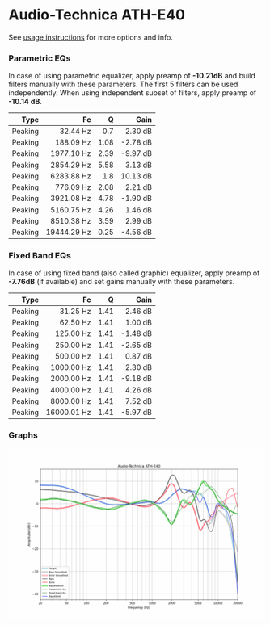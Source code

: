 # Audio-Technica ATH-E40
See [usage instructions](https://github.com/jaakkopasanen/AutoEq#usage) for more options and info.

### Parametric EQs
In case of using parametric equalizer, apply preamp of **-10.21dB** and build filters manually
with these parameters. The first 5 filters can be used independently.
When using independent subset of filters, apply preamp of **-10.14 dB**.

| Type    | Fc          |    Q | Gain     |
|--------:|------------:|-----:|---------:|
| Peaking | 32.44 Hz    | 0.7  | 2.30 dB  |
| Peaking | 188.09 Hz   | 1.08 | -2.78 dB |
| Peaking | 1977.10 Hz  | 2.39 | -9.97 dB |
| Peaking | 2854.29 Hz  | 5.58 | 3.13 dB  |
| Peaking | 6283.88 Hz  | 1.8  | 10.13 dB |
| Peaking | 776.09 Hz   | 2.08 | 2.21 dB  |
| Peaking | 3921.08 Hz  | 4.78 | -1.90 dB |
| Peaking | 5160.75 Hz  | 4.26 | 1.46 dB  |
| Peaking | 8510.38 Hz  | 3.59 | 2.99 dB  |
| Peaking | 19444.29 Hz | 0.25 | -4.56 dB |

### Fixed Band EQs
In case of using fixed band (also called graphic) equalizer, apply preamp of **-7.76dB**
(if available) and set gains manually with these parameters.

| Type    | Fc          |    Q | Gain     |
|--------:|------------:|-----:|---------:|
| Peaking | 31.25 Hz    | 1.41 | 2.46 dB  |
| Peaking | 62.50 Hz    | 1.41 | 1.00 dB  |
| Peaking | 125.00 Hz   | 1.41 | -1.48 dB |
| Peaking | 250.00 Hz   | 1.41 | -2.65 dB |
| Peaking | 500.00 Hz   | 1.41 | 0.87 dB  |
| Peaking | 1000.00 Hz  | 1.41 | 2.30 dB  |
| Peaking | 2000.00 Hz  | 1.41 | -9.18 dB |
| Peaking | 4000.00 Hz  | 1.41 | 4.26 dB  |
| Peaking | 8000.00 Hz  | 1.41 | 7.52 dB  |
| Peaking | 16000.01 Hz | 1.41 | -5.97 dB |

### Graphs
![](./Audio-Technica%20ATH-E40.png)